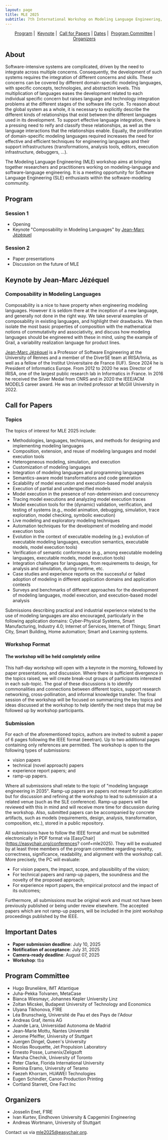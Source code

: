 ```yaml
---
layout: page
title: MLE 2025
subtitle: 7th International Workshop on Modeling Language Engineering, October, 2025 <br /> Co-located with <a href="https://conf.researchr.org/home/models-2025">MODELS 2025</a>
---
```


<p align="center">
  <!--<a href="#about">About</a> |--> 
  <a href="#program">Program</a> | 
  <a href="#keynote">Keynote</a> | 
  <a href="#call-for-papers">Call for Papers</a> |
  <a href="#important-dates">Dates</a> | 
  <a href="#program-committee">Program Committee</a> | 
  <a href="#organizers">Organizers</a> 
</p>

## About

Software-intensive systems are complicated, driven by the need to integrate across multiple concerns.
Consequently, the development of such systems requires the integration of different concerns and skills.
These concerns can be covered by different domain-specific modeling languages, with specific concepts, technologies, and abstraction levels.
This multiplication of languages eases the development related to each individual specific concern but raises language and technology integration problems at the different stages of the software life cycle.
To reason about the global system as a whole, it is necessary to explicitly describe the different kinds of relationships that exist between the different languages used in its development.
To support effective language integration, there is a pressing need to reify and classify these relationships, as well as the language interactions that the relationships enable.
Equally, the proliferation of domain-specific modeling languages required increases the need for effective and efficient techniques for engineering languages and their support infrastructures (transformations, analysis tools, editors, execution infrastructure, debuggers, …).

The Modeling Language Engineering (MLE) workshop aims at bringing together researchers and practitioners working on modeling-language and software-language engineering. It is a meeting opportunity for Software Language Engineering (SLE) enthusiasts within the software-modeling community.

## Program

### Session 1
- Opening
- Keynote "Composability in Modeling Languages" by [Jean-Marc Jézéquel](https://people.irisa.fr/Jean-Marc.Jezequel/)

### Session 2
- Paper presentations
- Discussion on the future of MLE

## Keynote by Jean-Marc Jézéquel

### Composability in Modeling Languages 

Composability is a nice to have property when engineering modeling languages.
However it is seldom there at the inception of a new language, and generally not done in the right way. We take several examples of composability in existing languages, and highlight their drawbacks. We then isolate the most basic properties of composition with the mathematical notions of commutativity and associativity, and discuss how modeling languages should be engineered with these in mind, using the example of Grail, a variability realization language for product lines. 

[Jean-Marc Jézéquel](https://people.irisa.fr/Jean-Marc.Jezequel/) is a Professor of Software Engineering at the University of Rennes and a member of the DiverSE team at IRISA/Inria, as well as a fellow of the Institut Universitaire de France (IUF). Since 2024 he is President of Informatics Europe. From 2012 to 2020 he was Director of IRISA, one of the largest public research lab in Informatics in France. In 2016 he received the Silver Medal from CNRS and in 2020 the IEEE/ACM MODELS career award. He was an invited professor at McGill University in 2022.


## Call for Papers

### Topics

The topics of interest for MLE 2025 include:

- Methodologies, languages, techniques, and methods for designing and implementing modeling languages
- Composition, extension, and reuse of modeling languages and model execution tools
- Heterogeneous modeling, simulation, and execution
- Customization of modeling languages
- Integration of modeling languages and programming languages
- Semantics-aware model transformations and code generation
- Scalability of model execution and execution-based model analysis
- Execution of partial and underspecified models
- Model execution in the presence of non-determinism and concurrency
- Tracing model executions and analyzing model execution traces
- Model execution tools for the (dynamic) validation, verification, and testing of systems (e.g., model animation, debugging, simulation, trace exploration, model checking, symbolic execution)
- Live modeling and exploratory modeling techniques
- Automation techniques for the development of modeling and model execution tools
- Evolution in the context of executable modeling (e.g.} evolution of executable modeling languages, execution semantics, executable models, model execution tools)
- Verification of semantic conformance (e.g., among executable modeling languages, executable models, model execution tools)
- Integration challenges for languages, from requirements to design, for analysis and simulation, during runtime, etc.
- Case studies and experience reports on the successful or failed adoption of modeling in different application domains and application contexts
- Surveys and benchmarks of different approaches for the development of modeling languages, model execution, and execution-based model analysis

Submissions describing practical and industrial experience related to the use of modeling languages are also encouraged, particularly in the following application domains:
Cyber-Physical Systems, Smart Manufacturing, Industry 4.0; Internet of Services, Internet of Things; Smart City, Smart Building, Home automation; Smart and Learning systems.

### Workshop Format

#### The workshop will be held completely online

This half-day workshop will open with a keynote in the morning, followed by paper presentations, and discussion.
Where there is sufficient divergence in the topics raised, we will create break-out groups of participants interested in each sub-topic. The goal of these discussions is to identify commonalities and connections between different topics, support research networking, cross-pollination, and informal knowledge transfer.
The final session of the workshop will be focused on summarizing the key topics and ideas discussed at the workshop to help identify the next steps that may be followed up by workshop participants.

### Submission

For each of the aforementioned topics, authors are invited to submit a paper of 6 pages following the IEEE format (ieeetran). Up to two additional pages containing only references are permitted. The workshop is open to the following types of submissions: 

- vision papers
- technical (novel approach) papers
- experience report papers; and
- ramp-up papers.

Where all submissions shall relate to the topic of "modeling language engineering in 2035". Ramp-up papers are papers not meant for publication but for
discussion and refining at the workshop to lead to submission at a related venue (such as the SLE conference). Ramp-up papers will be reviewed with
this in mind and will receive more time for discussion during the workshop. Also, submitted papers can be accompanied by concrete artifacts, such as
models (requirements, design, analysis, transformation, composition, etc.), stored in a public repository. 

All submissions have to follow the IEEE format and must be submitted electronically in PDF format via [EasyChair](https://easychair.org/conferences?
conf=mle2025). They will be evaluated by at least three members of the program committee regarding novelty, correctness, significance, readability,
and alignment with the workshop call. More precisely, the PC will evaluate: 

- For vision papers, the impact, scope, and plausibility of the vision;
- For technical papers and ramp-up papers, the soundness and the novelty of the proposed approach;
- For experience report papers, the empirical protocol and the impact of its outcomes;

Furthermore, all submissions must be original work and must not have been previously published or being under review elsewhere. The accepted papers which are not ramp-up papers, will be included in the joint workshop proceedings published by the IEEE.

## Important Dates

- **Paper submission deadline**: July 10, 2025
- **Notification of acceptance**: July 31, 2025
- **Camera-ready deadline**: August 07, 2025
- **Workshop**: tba

## Program Committee

- Hugo Brunelière, IMT Atlantique
- Juha-Pekka Tolvanen, MetaCase
- Bianca Wiesmayr, Johannes Kepler University Linz
- Zoltan Micskei, Budapest University of Technology and Economics
- Ulyana Tikhonova, F1RE
- Léa Brunschwig, Université de Pau et des Pays de l'Adour
- Andreas	Graf,	itemis AG
- Juande Lara, Universidad Autonoma de Madrid
- Jean-Marie Mottu, Nantes Université
- Jerome Pfeiffer, University of Stuttgart
- Juergen	Dingel, Queen's University
- Nicolas	Rouquette, Jet Propulsion Laboratory
- Ernesto	Posse, Lumenix/Zeligsoft
- Marsha	Chechik, University of Toronto
- Peter	Clarke, Florida International University
- Romina	Eramo, University of Teramo
- Faezeh	Khorram, HUAWEI Technologies
- Eugen	Schindler, Canon Production Printing
- Cortland	Starrett, One Fact Inc

## Organizers 

- Josselin Enet, F1RE
- Ivan Kurtev, Eindhoven University & Capgemini Engineering
- Andreas Wortmann, University of Stuttgart

Contact us via mle2025@easychair.org.
